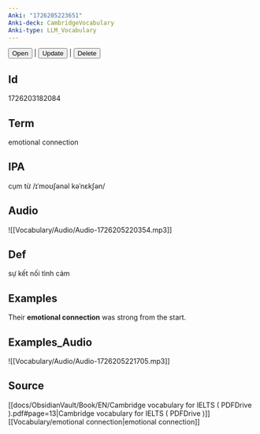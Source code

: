 ```yaml
---
Anki: "1726205223651"
Anki-deck: CambridgeVocabulary
Anki-type: LLM_Vocabulary
---
```

<button class="anki-btn-open">Open</button> | <button class="anki-btn-update">Update</button> | <button class="anki-btn-delete">Delete</button>

## Id
1726203182084
## Term
emotional connection
## IPA
cụm từ /ɪˈmoʊʃənəl kəˈnɛkʃən/
## Audio
 ![[Vocabulary/Audio/Audio-1726205220354.mp3]]
## Def
 sự kết nối tình cảm

## Examples
Their **emotional connection** was strong from the start. 

## Examples_Audio
![[Vocabulary/Audio/Audio-1726205221705.mp3]]
## Source
 [[docs/ObsidianVault/Book/EN/Cambridge vocabulary for IELTS ( PDFDrive ).pdf#page=13|Cambridge vocabulary for IELTS ( PDFDrive )]] [[Vocabulary/emotional connection|emotional connection]]